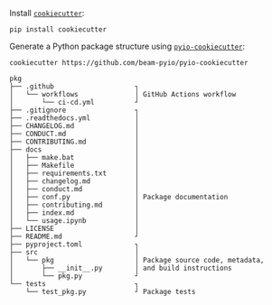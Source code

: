 Install [`cookiecutter`](https://cookiecutter.readthedocs.io/en/latest/):

```{prompt} bash
pip install cookiecutter
```

Generate a Python package structure using [`pyio-cookiecutter`](https://github.com/beam-pyio/pyio-cookiecutter):

```{prompt} bash
cookiecutter https://github.com/beam-pyio/pyio-cookiecutter
```

```text
pkg
├── .github                    ┐
│   └── workflows              │ GitHub Actions workflow
│       └── ci-cd.yml          ┘
├── .gitignore                 ┐
├── .readthedocs.yml           │
├── CHANGELOG.md               │
├── CONDUCT.md                 │
├── CONTRIBUTING.md            │
├── docs                       │
│   ├── make.bat               │
│   ├── Makefile               │
│   ├── requirements.txt       │
│   ├── changelog.md           │
│   ├── conduct.md             │
│   ├── conf.py                │ Package documentation
│   ├── contributing.md        │
│   ├── index.md               │
│   └── usage.ipynb            │
├── LICENSE                    │
├── README.md                  ┘
├── pyproject.toml             ┐ 
├── src                        │
│   └── pkg                    │ Package source code, metadata,
│       ├── __init__.py        │ and build instructions 
│       └── pkg.py             ┘
└── tests                      ┐
    └── test_pkg.py            ┘ Package tests
```
